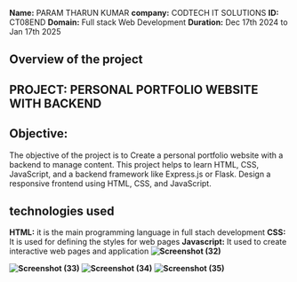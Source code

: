 **Name:** PARAM THARUN KUMAR
**company:** CODTECH IT SOLUTIONS
**ID:** CT08END
**Domain:** Full stack Web Development
**Duration:** Dec 17th 2024 to Jan 17th 2025
## Overview of the project
## PROJECT: PERSONAL PORTFOLIO WEBSITE WITH BACKEND
## Objective: 
 The objective of the project is to Create a personal portfolio website with a backend to manage content. This
project helps to learn HTML, CSS, JavaScript, and a backend framework like
Express.js or Flask. Design a responsive frontend using HTML, CSS, and
JavaScript.
## technologies used
**HTML:** it is the main programming language in full stach development
**CSS:** It is used for defining the styles for web pages
**Javascript:** It used to create interactive web pages and application
**![Screenshot (32)](https://github.com/user-attachments/assets/c872b520-ded7-4e2c-b35c-0f88cf712987)**

**![Screenshot (33)](https://github.com/user-attachments/assets/0c996e25-9fd4-4529-92d3-34de031925c8)**
**![Screenshot (34)](https://github.com/user-attachments/assets/1b5e8359-1f83-43c7-ab8e-b2e0e382bfe4)**
**![Screenshot (35)](https://github.com/user-attachments/assets/4baf9204-b29d-47fb-a5a9-c154a7f10db0)**
